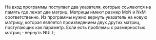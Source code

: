 На вход программы поступает два указателя, которые ссылаются на память где лежат две матриц. Матрицы имеют размер MxN и NxM соответственно.
Из программы нужно вернуть указатель на новую матрицу, которая является произведением двух других матриц, поступающих как параметр. Если есть проблемы с размерностью матриц - вернуть NULL;


